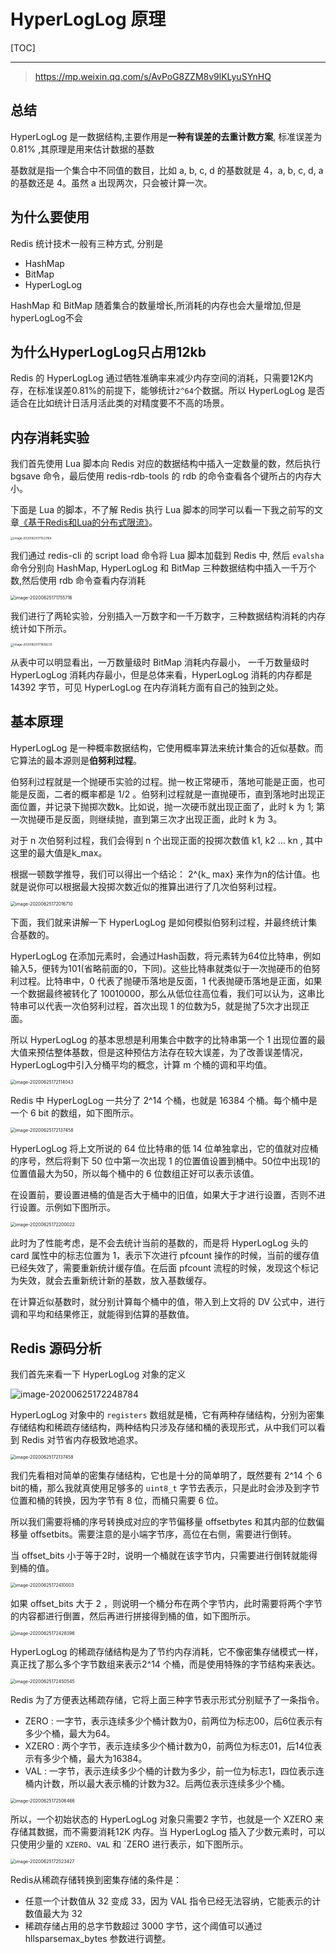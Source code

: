 # HyperLogLog 原理

[TOC]

----

> https://mp.weixin.qq.com/s/AvPoG8ZZM8v9lKLyuSYnHQ

## 总结

HyperLogLog 是一数据结构,主要作用是**一种有误差的去重计数方案**, 标准误差为 0.81% ,其原理是用来估计数据的基数

基数就是指一个集合中不同值的数目，比如 a, b, c, d 的基数就是 4，a, b, c, d, a 的基数还是 4。虽然 a 出现两次，只会被计算一次。

## 为什么要使用

Redis 统计技术一般有三种方式, 分别是

- HashMap
- BitMap
- HyperLogLog

HashMap 和 BitMap 随着集合的数量增长,所消耗的内存也会大量增加,但是 hyperLogLog不会

## 为什么HyperLogLog只占用12kb

Redis 的 HyperLogLog 通过牺牲准确率来减少内存空间的消耗，只需要12K内存，在标准误差0.81%的前提下，能够统计`2^64`个数据。所以 HyperLogLog 是否适合在比如统计日活月活此类的对精度要不不高的场景。

## 内存消耗实验

我们首先使用 Lua 脚本向 Redis 对应的数据结构中插入一定数量的数，然后执行 bgsave 命令，最后使用 redis-rdb-tools 的 rdb 的命令查看各个键所占的内存大小。

下面是 Lua 的脚本，不了解 Redis 执行 Lua 脚本的同学可以看一下我之前写的文章[《基于Redis和Lua的分布式限流》](https://mp.weixin.qq.com/s?__biz=Mzg2NjE5NDQyOA==&mid=2247483767&idx=1&sn=eb9d22513ec856eabe9a14dbbe9b41a2&scene=21#wechat_redirect)。

<img src="../../../assets/image-20200625171523164.png" alt="image-20200625171523164" style="zoom: 33%;" />

我们通过 redis-cli 的 script load 命令将 Lua 脚本加载到 Redis 中, 然后 `evalsha`命令分别向 HashMap, HyperLogLog 和 BitMap 三种数据结构中插入一千万个数,然后使用 rdb 命令查看内存消耗

<img src="../../../assets/image-20200625171755716.png" alt="image-20200625171755716" style="zoom:50%;" />

我们进行了两轮实验，分别插入一万数字和一千万数字，三种数据结构消耗的内存统计如下所示。

<img src="../../../assets/image-20200625171828233.png" alt="image-20200625171828233" style="zoom:33%;" />

从表中可以明显看出，一万数量级时 BitMap 消耗内存最小， 一千万数量级时 HyperLogLog 消耗内存最小，但是总体来看，HyperLogLog 消耗的内存都是 14392 字节，可见 HyperLogLog 在内存消耗方面有自己的独到之处。

## 基本原理

HyperLogLog 是一种概率数据结构，它使用概率算法来统计集合的近似基数。而它算法的最本源则是**伯努利过程**。

伯努利过程就是一个抛硬币实验的过程。抛一枚正常硬币，落地可能是正面，也可能是反面，二者的概率都是 1/2 。伯努利过程就是一直抛硬币，直到落地时出现正面位置，并记录下抛掷次数k。比如说，抛一次硬币就出现正面了，此时 k 为 1; 第一次抛硬币是反面，则继续抛，直到第三次才出现正面，此时 k 为 3。

对于 n 次伯努利过程，我们会得到 n 个出现正面的投掷次数值 k1, k2 ... kn , 其中这里的最大值是k_max。

根据一顿数学推导，我们可以得出一个结论： 2^{k_ max} 来作为n的估计值。也就是说你可以根据最大投掷次数近似的推算出进行了几次伯努利过程。

<img src="../../../assets/image-20200625172016710.png" alt="image-20200625172016710" style="zoom:50%;" />

下面，我们就来讲解一下 HyperLogLog 是如何模拟伯努利过程，并最终统计集合基数的。

HyperLogLog 在添加元素时，会通过Hash函数，将元素转为64位比特串，例如输入5，便转为101(省略前面的0，下同)。这些比特串就类似于一次抛硬币的伯努利过程。比特串中，0 代表了抛硬币落地是反面，1 代表抛硬币落地是正面，如果一个数据最终被转化了 10010000，那么从低位往高位看，我们可以认为，这串比特串可以代表一次伯努利过程，首次出现 1 的位数为5，就是抛了5次才出现正面。

所以 HyperLogLog 的基本思想是利用集合中数字的比特串第一个 1 出现位置的最大值来预估整体基数，但是这种预估方法存在较大误差，为了改善误差情况，HyperLogLog中引入分桶平均的概念，计算 m 个桶的调和平均值。

<img src="../../../assets/image-20200625172114043.png" alt="image-20200625172114043" style="zoom:50%;" />

Redis 中 HyperLogLog 一共分了 2^14 个桶，也就是 16384 个桶。每个桶中是一个 6 bit 的数组，如下图所示。

<img src="../../../assets/image-20200625172137458.png" alt="image-20200625172137458" style="zoom:50%;" />

HyperLogLog 将上文所说的 64 位比特串的低 14 位单独拿出，它的值就对应桶的序号，然后将剩下 50 位中第一次出现 1 的位置值设置到桶中。50位中出现1的位置值最大为50，所以每个桶中的 6 位数组正好可以表示该值。

在设置前，要设置进桶的值是否大于桶中的旧值，如果大于才进行设置，否则不进行设置。示例如下图所示。 

<img src="../../../assets/image-20200625172200022.png" alt="image-20200625172200022" style="zoom:50%;" />

此时为了性能考虑，是不会去统计当前的基数的，而是将 HyperLogLog 头的 card 属性中的标志位置为 1，表示下次进行 pfcount 操作的时候，当前的缓存值已经失效了，需要重新统计缓存值。在后面 pfcount 流程的时候，发现这个标记为失效，就会去重新统计新的基数，放入基数缓存。

在计算近似基数时，就分别计算每个桶中的值，带入到上文将的 DV 公式中，进行调和平均和结果修正，就能得到估算的基数值。

## Redis 源码分析

我们首先来看一下 HyperLogLog 对象的定义

![image-20200625172248784](../../../assets/image-20200625172248784.png)

HyperLogLog 对象中的 `registers` 数组就是桶，它有两种存储结构，分别为密集存储结构和稀疏存储结构，两种结构只涉及存储和桶的表现形式，从中我们可以看到 Redis 对节省内存极致地追求。

<img src="../../../assets/image-20200625172137458.png" alt="image-20200625172137458" style="zoom:50%;" />

我们先看相对简单的密集存储结构，它也是十分的简单明了，既然要有 2^14 个 6 bit的桶，那么我就真使用足够多的 `uint8_t` 字节去表示，只是此时会涉及到字节位置和桶的转换，因为字节有 8 位，而桶只需要 6 位。

所以我们需要将桶的序号转换成对应的字节偏移量 offsetbytes 和其内部的位数偏移量 offsetbits。需要注意的是小端字节序，高位在右侧，需要进行倒转。

当 offset_bits 小于等于2时，说明一个桶就在该字节内，只需要进行倒转就能得到桶的值。

<img src="../../../assets/image-20200625172410003.png" alt="image-20200625172410003" style="zoom:50%;" />

如果 offset_bits 大于 2 ，则说明一个桶分布在两个字节内，此时需要将两个字节的内容都进行倒置，然后再进行拼接得到桶的值，如下图所示。

<img src="../../../assets/image-20200625172428396.png" alt="image-20200625172428396" style="zoom:50%;" />

HyperLogLog 的稀疏存储结构是为了节约内存消耗，它不像密集存储模式一样，真正找了那么多个字节数组来表示2^14 个桶，而是使用特殊的字节结构来表达。

<img src="../../../assets/image-20200625172450545.png" alt="image-20200625172450545" style="zoom:50%;" />

Redis 为了方便表达稀疏存储，它将上面三种字节表示形式分别赋予了一条指令。

- ZERO : 一字节，表示连续多少个桶计数为0，前两位为标志00，后6位表示有多少个桶，最大为64。
- XZERO : 两个字节，表示连续多少个桶计数为0，前两位为标志01，后14位表示有多少个桶，最大为16384。
- VAL : 一字节，表示连续多少个桶的计数为多少，前一位为标志1，四位表示连桶内计数，所以最大表示桶的计数为32。后两位表示连续多少个桶。

<img src="../../../assets/image-20200625172506466.png" alt="image-20200625172506466" style="zoom:50%;" />

所以，一个初始状态的 HyperLogLog 对象只需要2 字节，也就是一个 XZERO 来存储其数据，而不需要消耗12K 内存。当 HyperLogLog 插入了少数元素时，可以只使用少量的 `XZERO`、`VAL` 和 `ZERO 进行表示，如下图所示。

<img src="../../../assets/image-20200625172523427.png" alt="image-20200625172523427" style="zoom:50%;" />

Redis从稀疏存储转换到密集存储的条件是：

- 任意一个计数值从 32 变成 33，因为 VAL 指令已经无法容纳，它能表示的计数值最大为 32
- 稀疏存储占用的总字节数超过 3000 字节，这个阈值可以通过 hllsparsemax_bytes 参数进行调整。

